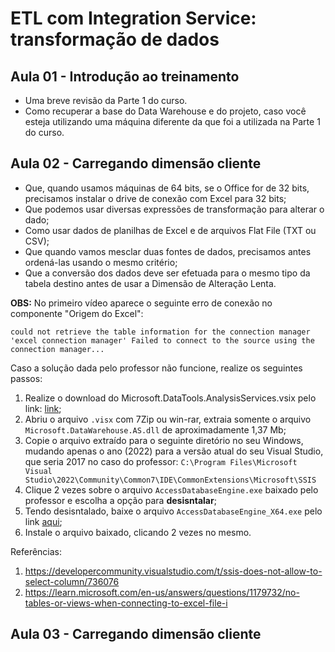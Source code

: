 # ETL com Integration Service: transformação de dados 

## Aula 01 - Introdução ao treinamento

- Uma breve revisão da Parte 1 do curso.
- Como recuperar a base do Data Warehouse e do projeto, caso você esteja utilizando uma máquina diferente da que foi a utilizada na Parte 1 do curso.

## Aula 02 - Carregando dimensão cliente
- Que, quando usamos máquinas de 64 bits, se o Office for de 32 bits, precisamos instalar o drive de conexão com Excel para 32 bits;
- Que podemos usar diversas expressões de transformação para alterar o dado;
- Como usar dados de planilhas de Excel e de arquivos Flat File (TXT ou CSV);
- Que quando vamos mesclar duas fontes de dados, precisamos antes ordená-las usando o mesmo critério;
- Que a conversão dos dados deve ser efetuada para o mesmo tipo da tabela destino antes de usar a Dimensão de Alteração Lenta.

**OBS:** No primeiro vídeo aparece o seguinte erro de conexão no componente "Origem do Excel":

```
could not retrieve the table information for the connection manager 'excel connection manager' Failed to connect to the source using the connection manager...
```


Caso a solução dada pelo professor não funcione, realize os seguintes passos:

1. Realize o download do Microsoft.DataTools.AnalysisServices.vsix pelo link: [link](https://marketplace.visualstudio.com/items?itemName=ProBITools.MicrosoftAnalysisServicesModelingProjects);
2. Abriu o arquivo `.visx` com 7Zip ou win-rar, extraia somente o arquivo `Microsoft.DataWarehouse.AS.dll` de aproximadamente 1,37 Mb;
3. Copie o arquivo extraído para o seguinte diretório no seu Windows, mudando apenas o ano (2022) para a versão atual do seu Visual Studio, que seria 2017 no caso do professor: 
`C:\Program Files\Microsoft Visual Studio\2022\Community\Common7\IDE\CommonExtensions\Microsoft\SSIS`
4. Clique 2 vezes sobre o arquivo `AccessDatabaseEngine.exe` baixado pelo professor e escolha a opção para **desisntalar**;
5. Tendo desisntalado, baixe o arquivo `AccessDatabaseEngine_X64.exe` pelo link [aqui](https://www.microsoft.com/en-us/download/details.aspx?id=13255);
6. Instale o arquivo baixado, clicando 2 vezes no mesmo.

Referências:
1. https://developercommunity.visualstudio.com/t/ssis-does-not-allow-to-select-column/736076
2. https://learn.microsoft.com/en-us/answers/questions/1179732/no-tables-or-views-when-connecting-to-excel-file-i

## Aula 03 - Carregando dimensão cliente
